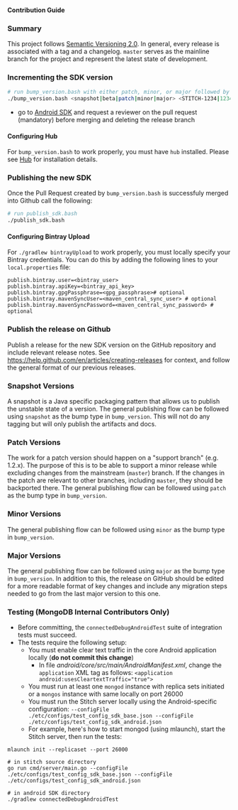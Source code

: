 #### Contribution Guide

### Summary

This project follows [Semantic Versioning 2.0](https://semver.org/). In general, every release is associated with a tag and a changelog. `master` serves as the mainline branch for the project and represent the latest state of development.

### Incrementing the SDK version
```bash
# run bump_version.bash with either patch, minor, or major followed by the JIRA ticket number (you may omit the STITCH keyword if you would like).
./bump_version.bash <snapshot|beta|patch|minor|major> <STITCH-1234|1234>
```

* go to [Android SDK](https://github.com/mongodb/stitch-android-sdk/pulls) and request a reviewer on the pull request (mandatory) before merging and deleting the release branch

#### Configuring Hub
For `bump_version.bash` to work properly, you must have ```hub``` installed. Please see [Hub](https://github.com/github/hub) for installation details.

### Publishing the new SDK

Once the Pull Request created by `bump_version.bash` is successfuly merged into Github call the following:
```bash
# run publish_sdk.bash
./publish_sdk.bash
```

#### Configuring Bintray Upload
For `./gradlew bintrayUpload` to work properly, you must locally specify your Bintray credentials. You can do this by adding the following lines to your `local.properties` file:

```
publish.bintray.user=<bintray_user>
publish.bintray.apiKey=<bintray_api_key>
publish.bintray.gpgPassphrase=<gpg_passphrase># optional
publish.bintray.mavenSyncUser=<maven_central_sync_user> # optional
publish.bintray.mavenSyncPassword=<maven_central_sync_password> # optional
```

### Publish the release on Github
Publish a release for the new SDK version on the GitHub repository and include relevant release notes. See https://help.github.com/en/articles/creating-releases for context, and follow the general format of our previous releases.

### Snapshot Versions

A snapshot is a Java specific packaging pattern that allows us to publish the unstable state of a version. The general publishing flow can be followed using `snapshot` as the bump type in `bump_version`. This will not do any tagging but will only publish the artifacts and docs.

### Patch Versions

The work for a patch version should happen on a "support branch" (e.g. 1.2.x). The purpose of this is to be able to support a minor release while excluding changes from the mainstream (`master`) branch. If the changes in the patch are relevant to other branches, including `master`, they should be backported there. The general publishing flow can be followed using `patch` as the bump type in `bump_version`.

### Minor Versions

The general publishing flow can be followed using `minor` as the bump type in `bump_version`.

### Major Versions

The general publishing flow can be followed using `major` as the bump type in `bump_version`. In addition to this, the release on GitHub should be edited for a more readable format of key changes and include any migration steps needed to go from the last major version to this one.

### Testing (MongoDB Internal Contributors Only)

* Before committing, the ```connectedDebugAndroidTest``` suite of integration tests must succeed.
* The tests require the following setup:
    * You must enable clear text traffic in the core Android application locally (**do not commit this change**)
        * In file *android/core/src/main/AndroidManifest.xml*, change the ```application``` XML tag as follows:
            ```<application android:usesCleartextTraffic="true">```
    * You must run at least one ```mongod``` instance with replica sets initiated or a ```mongos``` instance with same locally on port 26000
    * You must run the Stitch server locally using the Android-specific configuration:
        ```--configFile ./etc/configs/test_config_sdk_base.json --configFile ./etc/configs/test_config_sdk_android.json```
    * For example, here's how to start mongod (using mlaunch), start the Stitch server, then run the tests:
```
mlaunch init --replicaset --port 26000

# in stitch source directory
go run cmd/server/main.go --configFile ./etc/configs/test_config_sdk_base.json --configFile ./etc/configs/test_config_sdk_android.json

# in android SDK directory
./gradlew connectedDebugAndroidTest
```
